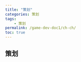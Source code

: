 ```yaml
---
title: "策划"
categories: 策划
tags:
    - 策划
permalink: /game-dev-doc1/ch-ch/
toc: true
---
```


## 策划


